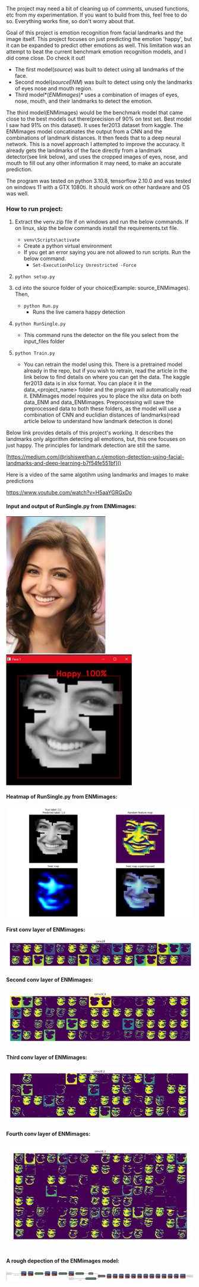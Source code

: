 The project may need a bit of cleaning up of comments, unused functions, etc from my experimentation. If you want to build from this,
feel free to do so. Everything works fine, so don't worry about that.

Goal of this project is emotion recognition from facial landmarks and the image itself. This project focuses on just predicting the
emotion 'happy', but it can be expanded to predict other emotions as well. This limitation was an attempt to beat the current benchmark emotion recognition
models, and I did come close. Do check it out!
- The first model(_source_) was built to detect using all landmarks of the face.
- Second model(_sourceENM_) was built to detect using only the landmarks of eyes nose and mouth region.
- Third model*(_ENMimages_)* uses a combination of images of
eyes, nose, mouth, and their landmarks to detect the emotion.

The third model(ENMimages) would be the benchmark model that came close to the best models out there(precision of 90% on test set.
Best model I saw had 91% on this dataset). It uses fer2013 dataset from kaggle. The ENMimages model concatinates the output from a CNN and the combinations
of landmark distances. It then feeds that to a deep neural network. This is a novel approach I attempted to improve the accuracy. It
already gets the landmarks of the face directly from a landmark detector(see link below), and uses the cropped images
of eyes, nose, and mouth to fill out any other information it may need, to make an accurate prediction.

The program was tested on python 3.10.8, tensorflow 2.10.0 and was tested on windows 11 with a GTX 1080ti. It should work on other hardware and OS was well.

### How to run project:

1. Extract the venv.zip file if on windows and run the below commands. If on linux, skip the below commands install the requirements.txt file.
    - `venv\Scripts\activate`
    - Create a python virtual environment
    - If you get an error saying you are not allowed to run scripts. Run the below command.
      - `Set-ExecutionPolicy Unrestricted -Force`


2. `python setup.py`


3. cd into the source folder of your choice(Example: source_ENMimages). Then, 
   - `python Run.py`
      - Runs the live camera happy detection


3. `python RunSingle.py` 
   - This command runs the detector on the file you select from the input_files folder


4. `python Train.py`
   - You can retrain the model using this. There is a pretrained model already in the repo, but if you wish to retrain, read the article in the link below to find details on where you can get the data.
The kaggle fer2013 data is in xlsx format. You can place it in the data_<project_name> folder and the program will automatically read it.
ENMimages model requires you to place the xlsx data on both data_ENM and data_ENMimages. Preprocessing will save the preprocessed data to both these folders, as
the model will use a combination of CNN and euclidian distances of landmarks(read article below to understand how landmark detection is done)
   

Below link provides details of this project's working. It describes the landmarks only algorithm detecting all emotions,
but, this one focuses on just happy. The principles for landmark detection are still the same.

[https://medium.com/@rishiswethan.c.r/emotion-detection-using-facial-landmarks-and-deep-learning-b7f54fe551bf]()

Here is a video of the same algotihm using landmarks and images to make predictions

https://www.youtube.com/watch?v=H5aaYGRGxDo

#### Input and output of RunSingle.py from ENMimages:
![img_14.png](other_files/img_14.png)   ![img_13.png](other_files/img_13.png)

#### Heatmap of RunSingle.py from ENMimages:
![img_3.png](other_files/img_3.png)

#### First conv layer of ENMimages:
![img_8.png](other_files/img_8.png)

#### Second conv layer of ENMimages:
![img_7.png](other_files/img_7.png)

#### Third conv layer of ENMimages:
![img_6.png](other_files/img_6.png)

#### Fourth conv layer of ENMimages:
![img_5.png](other_files/img_5.png)

#### A rough depection of the ENMimages model:
![img_1.png](other_files/img_1.png)
